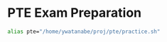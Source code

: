 <!-- ---
!-- Timestamp: 2025-09-25 23:54:22
!-- Author: ywatanabe
!-- File: /home/ywatanabe/proj/pte/README.md
!-- --- -->

# PTE Exam Preparation


``` bash
alias pte="/home/ywatanabe/proj/pte/practice.sh"
```

<!-- EOF -->